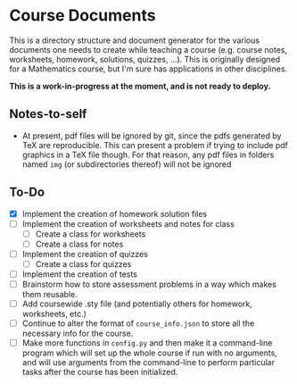 # Course Documents

This is a directory structure and document generator for the various documents one needs to create while teaching a course (e.g. course notes, worksheets, homework, solutions, quizzes, ...).
This is originally designed for a Mathematics course, but I'm sure has applications in other disciplines.

**This is a work-in-progress at the moment, and is not ready to deploy.**

## Notes-to-self

- At present, pdf files will be ignored by git, since the pdfs generated by TeX are reproducible.
This can present a problem if trying to include pdf graphics in a TeX file though.
For that reason, any pdf files in folders named `img` (or subdirectories thereof) will not be ignored

## To-Do

- [x] Implement the creation of homework solution files
- [ ] Implement the creation of worksheets and notes for class
    - [ ] Create a class for worksheets
    - [ ] Create a class for notes
- [ ] Implement the creation of quizzes
    - [ ] Create a class for quizzes
- [ ] Implement the creation of tests
- [ ] Brainstorm how to store assessment problems in a way which makes them reusable.
- [ ] Add coursewide .sty file (and potentially others for homework, worksheets, etc.)
- [ ] Continue to alter the format of `course_info.json` to store all the necessary info for the course.
- [ ] Make more functions in `config.py` and then make it a command-line program which will set up the whole course if run with no arguments, and will use arguments from the command-line to perform particular tasks after the course has been initialized.